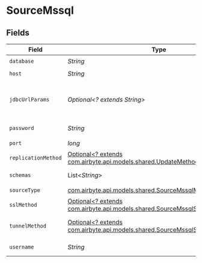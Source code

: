 # SourceMssql


## Fields

| Field                                                                                                                                                                                            | Type                                                                                                                                                                                             | Required                                                                                                                                                                                         | Description                                                                                                                                                                                      | Example                                                                                                                                                                                          |
| ------------------------------------------------------------------------------------------------------------------------------------------------------------------------------------------------ | ------------------------------------------------------------------------------------------------------------------------------------------------------------------------------------------------ | ------------------------------------------------------------------------------------------------------------------------------------------------------------------------------------------------ | ------------------------------------------------------------------------------------------------------------------------------------------------------------------------------------------------ | ------------------------------------------------------------------------------------------------------------------------------------------------------------------------------------------------ |
| `database`                                                                                                                                                                                       | *String*                                                                                                                                                                                         | :heavy_check_mark:                                                                                                                                                                               | The name of the database.                                                                                                                                                                        | master                                                                                                                                                                                           |
| `host`                                                                                                                                                                                           | *String*                                                                                                                                                                                         | :heavy_check_mark:                                                                                                                                                                               | The hostname of the database.                                                                                                                                                                    |                                                                                                                                                                                                  |
| `jdbcUrlParams`                                                                                                                                                                                  | *Optional<? extends String>*                                                                                                                                                                     | :heavy_minus_sign:                                                                                                                                                                               | Additional properties to pass to the JDBC URL string when connecting to the database formatted as 'key=value' pairs separated by the symbol '&'. (example: key1=value1&key2=value2&key3=value3). |                                                                                                                                                                                                  |
| `password`                                                                                                                                                                                       | *String*                                                                                                                                                                                         | :heavy_check_mark:                                                                                                                                                                               | The password associated with the username.                                                                                                                                                       |                                                                                                                                                                                                  |
| `port`                                                                                                                                                                                           | *long*                                                                                                                                                                                           | :heavy_check_mark:                                                                                                                                                                               | The port of the database.                                                                                                                                                                        | 1433                                                                                                                                                                                             |
| `replicationMethod`                                                                                                                                                                              | [Optional<? extends com.airbyte.api.models.shared.UpdateMethod>](../../models/shared/UpdateMethod.md)                                                                                            | :heavy_minus_sign:                                                                                                                                                                               | Configures how data is extracted from the database.                                                                                                                                              |                                                                                                                                                                                                  |
| `schemas`                                                                                                                                                                                        | List<*String*>                                                                                                                                                                                   | :heavy_minus_sign:                                                                                                                                                                               | The list of schemas to sync from. Defaults to user. Case sensitive.                                                                                                                              |                                                                                                                                                                                                  |
| `sourceType`                                                                                                                                                                                     | [com.airbyte.api.models.shared.SourceMssqlMssql](../../models/shared/SourceMssqlMssql.md)                                                                                                        | :heavy_check_mark:                                                                                                                                                                               | N/A                                                                                                                                                                                              |                                                                                                                                                                                                  |
| `sslMethod`                                                                                                                                                                                      | [Optional<? extends com.airbyte.api.models.shared.SourceMssqlSSLMethod>](../../models/shared/SourceMssqlSSLMethod.md)                                                                            | :heavy_minus_sign:                                                                                                                                                                               | The encryption method which is used when communicating with the database.                                                                                                                        |                                                                                                                                                                                                  |
| `tunnelMethod`                                                                                                                                                                                   | [Optional<? extends com.airbyte.api.models.shared.SourceMssqlSSHTunnelMethod>](../../models/shared/SourceMssqlSSHTunnelMethod.md)                                                                | :heavy_minus_sign:                                                                                                                                                                               | Whether to initiate an SSH tunnel before connecting to the database, and if so, which kind of authentication to use.                                                                             |                                                                                                                                                                                                  |
| `username`                                                                                                                                                                                       | *String*                                                                                                                                                                                         | :heavy_check_mark:                                                                                                                                                                               | The username which is used to access the database.                                                                                                                                               |                                                                                                                                                                                                  |